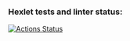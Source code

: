 ### Hexlet tests and linter status:
[![Actions Status](https://github.com/semenChe/frontend-project-46/workflows/hexlet-check/badge.svg)](https://github.com/semenChe/frontend-project-46/actions)
